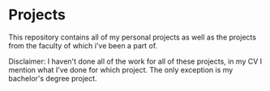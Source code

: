 # Projects
This repository contains all of my personal projects as well as the projects from the faculty of which i've been a part of.

Disclaimer: I haven't done all of the work for all of these projects, in my CV I mention what I've done for which project. The only exception is my bachelor's degree project.
